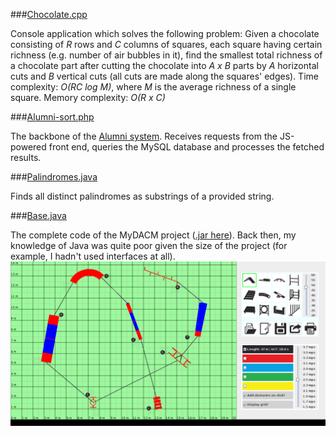 ###[Chocolate.cpp](/chocolate.cpp)

Console application which solves the following problem: Given a chocolate consisting of *R* rows and *C* columns of squares,
each square having certain richness (e.g. number of air bubbles in it), find the smallest total richness of a chocolate part
after cutting the chocolate into *A x B* parts by *A* horizontal cuts and *B* vertical cuts (all cuts are made along the squares' edges).
Time complexity: *O(RC log M)*, where *M* is the average richness of a single square.
Memory complexity: *O(R x C)*

###[Alumni-sort.php](/alumni-sort.php)

The backbone of the [Alumni system](https://ib.gjh.sk/en/absolventi/). Receives requests from the JS-powered front end,
queries the MySQL database and processes the fetched results.

###[Palindromes.java](/Palindromes.java)

Finds all distinct palindromes as substrings of a provided string.

###[Base.java](/Base.java)

The complete code of the MyDACM project ([.jar here](/MyDACM.jar)). Back then, my knowledge of Java was quite poor given the size of the project (for example, I hadn't used interfaces at all).
![Alt text](/mydacmcreator.png "A map exported from MyDACM Creator")
